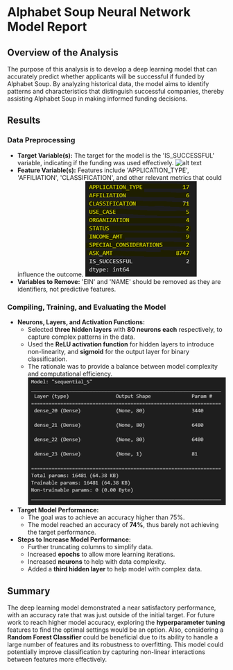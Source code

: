 # Alphabet Soup Neural Network Model Report

## Overview of the Analysis
The purpose of this analysis is to develop a deep learning model that can accurately predict whether applicants will be successful if funded by Alphabet Soup. By analyzing historical data, the model aims to identify patterns and characteristics that distinguish successful companies, thereby assisting Alphabet Soup in making informed funding decisions.

## Results

### Data Preprocessing
- **Target Variable(s):** The target for the model is the 'IS_SUCCESSFUL' variable, indicating if the funding was used effectively.
![alt text](Target_Variables.png)
- **Feature Variable(s):** Features include 'APPLICATION_TYPE', 'AFFILIATION', 'CLASSIFICATION', and other relevant metrics that could influence the outcome.
![alt text](Feature_Variables.png)
- **Variables to Remove:** 'EIN' and 'NAME' should be removed as they are identifiers, not predictive features.

### Compiling, Training, and Evaluating the Model
- **Neurons, Layers, and Activation Functions:**
  - Selected **three hidden layers** with **80 neurons each** respectively, to capture complex patterns in the data.
  - Used the **ReLU activation function** for hidden layers to introduce non-linearity, and **sigmoid** for the output layer for binary classification.
  - The rationale was to provide a balance between model complexity and computational efficiency.
  ![alt text](Model_Summary.png)
- **Target Model Performance:**
  - The goal was to achieve an accuracy higher than 75%.
  - The model reached an accuracy of **74%**, thus barely not achieving the target performance.
- **Steps to Increase Model Performance:**
  - Further truncating columns to simplify data.
  - Increased **epochs** to allow more learning iterations.
  - Increased **neurons** to help with data complexity.
  - Added a **third hidden layer** to help model with complex data.

## Summary
The deep learning model demonstrated a near satisfactory performance, with an accuracy rate that was just outside of the initial target. For future work to reach higher model accuracy, exploring the **hyperparameter tuning** features to find the optimal settings would be an option. Also, considering a **Random Forest Classifier** could be beneficial due to its ability to handle a large number of features and its robustness to overfitting. This model could potentially improve classification by capturing non-linear interactions between features more effectively.